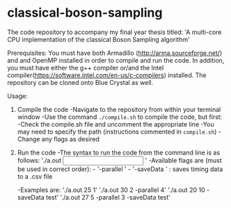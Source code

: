 # classical-boson-sampling
The code repository to accompany my final year thesis titled: 'A multi-core CPU implementation of the classical Boson Sampling algorithm'

Prerequisites:
You must have both Armadillo (http://arma.sourceforge.net/) and and OpenMP installed in order to compile and run the code.
In addition, you must have either the g++ compiler or/and the Intel compiler(https://software.intel.com/en-us/c-compilers) installed.
The repository can be cloned onto Blue Crystal as well.

Usage:
1. Compile the code
    -Navigate to the repository from within your terminal window
    -Use the command `./compile.sh` to compile the code, but first:
        -Check the compile.sh file and uncomment the appropriate line
        -You may need to specify the path (instructions commented in `compile.sh`)
        -Change any flags as desired

2. Run the code
    -The syntax to run the code from the command line is as follows:
    './a.out <input size> <number of samples> <optional flags>'
    -Available flags are (must be used in correct order):
        - '-parallel <number of threads to use>'
        - '-saveData <filename>' : saves timing data to a .csv file

    -Examples are:
        './a.out 25 1'
        './a.out 30 2 -parallel 4'
        './a.out 20 10 -saveData test'
        './a.out 27 5 -parallel 3 -saveData test'

